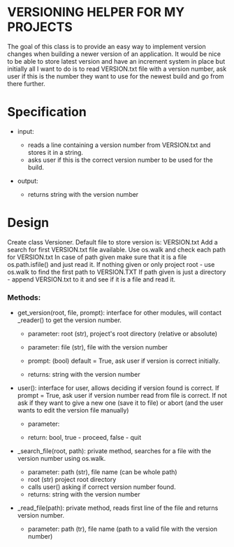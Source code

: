 # VERSIONING HELPER FOR MY PROJECTS

The goal of this class is to provide an easy way to implement version changes when building a newer version of an application.
It would be nice to be able to store latest version and have an increment system in place but initially all I want to do is to read VERSION.txt file with a version number, ask user if this is the number they want to use for the newest build and go from there further.


# Specification

- input:
    - reads a line containing a version number from VERSION.txt and stores it in a string.
    - asks user if this is the correct version number to be used for the build.

- output:

    - returns string with the version number
    
# Design

Create class Versioner. Default file to store version is: VERSION.txt
Add a search for first VERSION.txt file available. Use os.walk and check each path for VERSION.txt
In case of path given make sure that it is a file os.path.isfile() and just read it.
If nothing given or only project root - use os.walk to find the first path to VERSION.TXT
If path given is just a directory - append VERSION.txt to it and see if it is a file and read it.

### Methods:

- get_version(root, file, prompt): interface for other modules, will contact _reader() to get the version number.
    - parameter: root (str), project's root directory (relative or absolute)
    - parameter: file (str), file with the version number
    - prompt: (bool) default = True, ask user if version is correct initially.
    
    - returns: string with the version number
  
- user(): interface for user, allows deciding if version found is correct.
    If prompt = True, ask user if version number read from file is correct.
    If not ask if they want to give a new one (save it to file) or abort (and the user wants to edit the version file manually)
    
    - parameter:
    
    - return: bool, true - proceed, false - quit
    
- _search_file(root, path): private method, searches for a file with the version number using os.walk.
    - parameter: path (str), file name (can be whole path)
    - root (str) project root directory
    - calls user() asking if correct version number found.
    - returns: string with the version number

- _read_file(path): private method, reads first line of the file and returns version number.
    - parameter: path (tr), file name (path to a valid file with the version number) 

